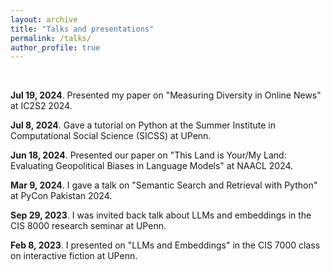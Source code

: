 ```yaml
---
layout: archive
title: "Talks and presentations"
permalink: /talks/
author_profile: true
---
```


<br>

**Jul 19, 2024**. Presented my paper on "Measuring Diversity in Online News" at IC2S2 2024.

**Jul 8, 2024**. Gave a tutorial on Python at the Summer Institute in Computational Social Science (SICSS) at UPenn.

**Jun 18, 2024**. Presented our paper on "This Land is Your/My Land: Evaluating Geopolitical Biases in Language Models" at NAACL 2024.

**Mar 9, 2024**. I gave a talk on "Semantic Search and Retrieval with Python" at PyCon Pakistan 2024.

**Sep 29, 2023**. I was invited back talk about LLMs and embeddings in the CIS 8000 research seminar at UPenn.

**Feb 8, 2023**. I presented on "LLMs and Embeddings" in the CIS 7000 class on interactive fiction at UPenn.
